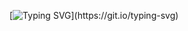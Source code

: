 [![Typing SVG](https://readme-typing-svg.herokuapp.com?color=%2336BCF7&lines=Hi+fam+I'm+Anwer!!!)](https://git.io/typing-svg)
